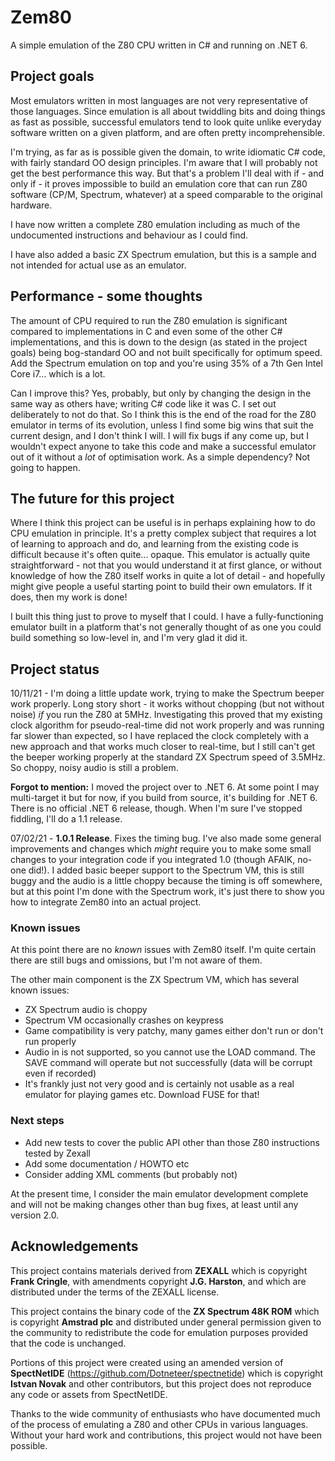 # Zem80

A simple emulation of the Z80 CPU written in C# and running on .NET 6. 

## Project goals

Most emulators written in most languages are not very representative of those languages. Since emulation is all about twiddling bits and doing things as fast as possible, successful emulators tend to look quite unlike everyday software written on a given platform, and are often pretty incomprehensible. 

I'm trying, as far as is possible given the domain, to write idiomatic C# code, with fairly standard OO design principles. I'm aware that I will probably not get the best performance this way. But that's a problem I'll deal with if - and only if - it proves impossible to build an emulation core that can run Z80 software (CP/M, Spectrum, whatever) at a speed comparable to the original hardware.  

I have now written a complete Z80 emulation including as much of the undocumented instructions and behaviour as I could find.

I have also added a basic ZX Spectrum emulation, but this is a sample and not intended for actual use as an emulator.

## Performance - some thoughts
The amount of CPU required to run the Z80 emulation is significant compared to implementations in C and even some of the other C# implementations, and this is down to the design (as stated in the project goals) being bog-standard OO and not built specifically for optimum speed. Add the Spectrum emulation on top and you're using 35% of a 7th Gen Intel Core i7... which is a lot. 

Can I improve this? Yes, probably, but only by changing the design in the same way as others have; writing C# code like it was C. I set out deliberately to not do that. So I think this is the end of the road for the Z80 emulator in terms of its evolution, unless I find some big wins that suit the current design, and I don't think I will. I will fix bugs if any come up, but I wouldn't expect anyone to take this code and make a successful emulator out of it without a *lot* of optimisation work. As a simple dependency? Not going to happen.

## The future for this project
Where I think this project can be useful is in perhaps explaining how to do CPU emulation in principle. It's a pretty complex subject that requires a lot of learning to approach and do, and learning from the existing code is difficult because it's often quite... opaque. This emulator is actually quite straightforward - not that you would understand it at first glance, or without knowledge of how the Z80 itself works in quite a lot of detail - and hopefully might give people a useful starting point to build their own emulators. If it does, then my work is done!

I built this thing just to prove to myself that I could. I have a fully-functioning emulator built in a platform that's not generally thought of as one you could build something so low-level in, and I'm very glad it did it.

## Project status
10/11/21 - I'm doing a little update work, trying to make the Spectrum beeper work properly. Long story short - it works without chopping (but not without noise) *if* you run the Z80 at 5MHz. Investigating this proved that my existing clock algorithm for pseudo-real-time did not work properly and was running far slower than expected, so I have replaced the clock completely with a new approach and that works much closer to real-time, but I still can't get the beeper working properly at the standard ZX Spectrum speed of 3.5MHz. So choppy, noisy audio is still a problem.

**Forgot to mention:** I moved the project over to .NET 6. At some point I may multi-target it but for now, if you build from source, it's building for .NET 6. There is no official .NET 6 release, though. When I'm sure I've stopped fiddling, I'll do a 1.1 release. 

07/02/21 - **1.0.1 Release**. Fixes the timing bug. I've also made some general improvements and changes which *might* require you to make some small changes to your integration code if you integrated 1.0 (though AFAIK, no-one did!). I added basic beeper support to the Spectrum VM, this is still buggy and the audio is a little choppy because the timing is off somewhere, but at this point I'm done with the Spectrum work, it's just there to show you how to integrate Zem80 into an actual project. 

### Known issues ###

At this point there are no *known* issues with Zem80 itself. I'm quite certain there are still bugs and omissions, but I'm not aware of them.

The other main component is the ZX Spectrum VM, which has several known issues:

* ZX Spectrum audio is choppy
* Spectrum VM occasionally crashes on keypress 
* Game compatibility is very patchy, many games either don't run or don't run properly
* Audio in is not supported, so you cannot use the LOAD command. The SAVE command will operate but not successfully (data will be corrupt even if recorded)
* It's frankly just not very good and is certainly not usable as a real emulator for playing games etc. Download FUSE for that!

### Next steps ###

* Add new tests to cover the public API other than those Z80 instructions tested by Zexall
* Add some documentation / HOWTO etc
* Consider adding XML comments (but probably not)

At the present time, I consider the main emulator development complete and will not be making changes other than bug fixes, at least until any version 2.0.

## Acknowledgements ##

This project contains materials derived from **ZEXALL** which is copyright **Frank Cringle**, with amendments copyright **J.G. Harston**, and which are distributed under the terms of the ZEXALL license. 

This project contains the binary code of the **ZX Spectrum 48K ROM** which is copyright **Amstrad plc** and distributed under general permission given to the community to redistribute the code for emulation purposes provided that the code is unchanged. 

Portions of this project were created using an amended version of **SpectNetIDE** (https://github.com/Dotneteer/spectnetide) which is copyright **Istvan Novak** and other contributors, but this project does not reproduce any code or assets from SpectNetIDE.

Thanks to the wide community of enthusiasts who have documented much of the process of emulating a Z80 and other CPUs in various languages. Without your hard work and contributions, this project would not have been possible. 
